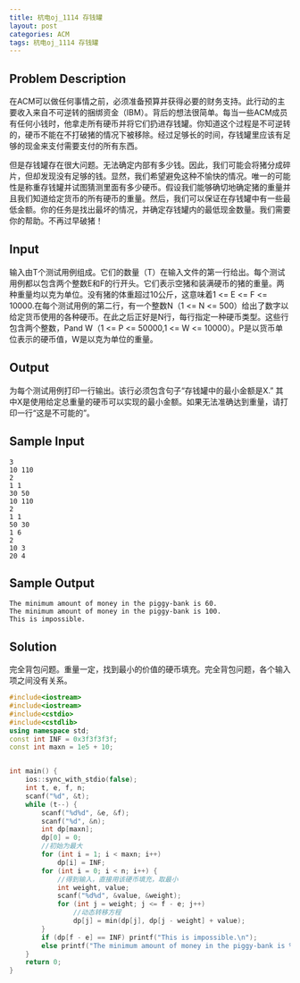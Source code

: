 ```yaml
---
title: 杭电oj_1114 存钱罐
layout: post
categories: ACM
tags: 杭电oj_1114 存钱罐
---
```

## Problem Description

在ACM可以做任何事情之前，必须准备预算并获得必要的财务支持。此行动的主要收入来自不可逆转的捆绑资金（IBM）。背后的想法很简单。每当一些ACM成员有任何小钱时，他拿走所有硬币并将它们扔进存钱罐。你知道这个过程是不可逆转的，硬币不能在不打破猪的情况下被移除。经过足够长的时间，存钱罐里应该有足够的现金来支付需要支付的所有东西。

但是存钱罐存在很大问题。无法确定内部有多少钱。因此，我们可能会将猪分成碎片，但却发现没有足够的钱。显然，我们希望避免这种不愉快的情况。唯一的可能性是称重存钱罐并试图猜测里面有多少硬币。假设我们能够确切地确定猪的重量并且我们知道给定货币的所有硬币的重量。然后，我们可以保证在存钱罐中有一些最低金额。你的任务是找出最坏的情况，并确定存钱罐内的最低现金数量。我们需要你的帮助。不再过早破猪！
</p>

## Input

 输入由T个测试用例组成。它们的数量（T）在输入文件的第一行给出。每个测试用例都以包含两个整数E和F的行开头。它们表示空猪和装满硬币的猪的重量。两种重量均以克为单位。没有猪的体重超过10公斤，这意味着1 <= E <= F <= 10000.在每个测试用例的第二行，有一个整数N（1 <= N <= 500）给出了数字以给定货币使用的各种硬币。在此之后正好是N行，每行指定一种硬币类型。这些行包含两个整数，Pand W（1 <= P <= 50000,1 <= W <= 10000）。P是以货币单位表示的硬币值，W是以克为单位的重量。

## Output

为每个测试用例打印一行输出。该行必须包含句子“存钱罐中的最小金额是X.” 
其中X是使用给定总重量的硬币可以实现的最小金额。如果无法准确达到重量，请打印一行“这是不可能的”。

## Sample Input

```
3
10 110
2
1 1
30 50
10 110
2
1 1
50 30
1 6
2
10 3
20 4
```

## Sample Output

```
The minimum amount of money in the piggy-bank is 60.
The minimum amount of money in the piggy-bank is 100.
This is impossible.
```

## Solution

完全背包问题。重量一定，找到最小的价值的硬币填充。完全背包问题，各个输入项之间没有关系。

```c++
#include<iostream>
#include<iostream>
#include<cstdio>
#include<cstdlib>
using namespace std;
const int INF = 0x3f3f3f3f;
const int maxn = 1e5 + 10;


int main() {
	ios::sync_with_stdio(false);
	int t, e, f, n;
	scanf("%d", &t);
	while (t--) {
		scanf("%d%d", &e, &f);
		scanf("%d", &n);
		int dp[maxn];
		dp[0] = 0;
		//初始为最大
		for (int i = 1; i < maxn; i++)
			dp[i] = INF;
		for (int i = 0; i < n; i++) {
			//得到输入，直接用该硬币填充，取最小
			int weight, value;
			scanf("%d%d", &value, &weight);
			for (int j = weight; j <= f - e; j++)
				//动态转移方程
				dp[j] = min(dp[j], dp[j - weight] + value);
		}
		if (dp[f - e] == INF) printf("This is impossible.\n");
		else printf("The minimum amount of money in the piggy-bank is %d.\n", dp[f - e]);
	}
	return 0;
}

```